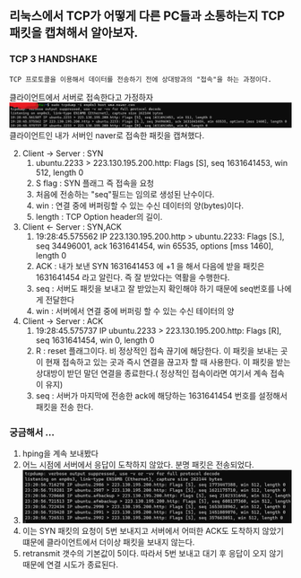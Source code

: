 ## 리눅스에서 TCP가 어떻게 다른 PC들과 소통하는지 TCP 패킷을 캡쳐해서 알아보자.


### TCP  3 HANDSHAKE
    TCP 프로토콜을 이용해서 데이터를 전송하기 전에 상대방과의 "접속"을 하는 과정이다.
클라이언트에서 서버로 접속한다고 가정하자        
![img.png](img.png)                                 
클라이언트인 내가 서버인 naver로 접속한 패킷을 캡쳐했다.                                          

2. Client -> Server : SYN
   1. ubuntu.2233 > 223.130.195.200.http: Flags [S], seq 1631641453, win 512, length 0
   2. S flag : SYN 플래그 즉 접속을 요청
   3. 처음에 전송하는 "seq"필드는 임의로 생성된 난수이다.
   4. win : 연결 중에 버퍼링할 수 있는 수신 데이터의 양(bytes)이다. 
   5. length : TCP Option header의 길이. 
3. Client <- Server : SYN,ACK
   1. 19:28:45.575562 IP 223.130.195.200.http > ubuntu.2233: Flags [S.], seq 34496001, ack 1631641454, win 65535, options [mss 1460], length 0
   2. ACK : 내가 보낸 SYN 1631641453 에 +1 을 해서 다음에 받을 패킷은 1631641454 라고 알린다. 즉 잘 받았다는 역활을 수행한다.
   3. seq : 서버도 패킷을 보내고 잘 받았는지 확인해야 하기 때문에 seq번호를 나에게 전달한다
   4. win : 서버에서 연결 중에 버퍼링 할 수 있는 수신 테이터의 양
4. Client -> Server : ACK  
   1. 19:28:45.575737 IP ubuntu.2233 > 223.130.195.200.http: Flags [R], seq 1631641454, win 0, length 0
   2. R : reset 플래그이다. 비 정상적인 접속 끊기에 해당한다. 이 패킷을 보내는 곳이 현재 접속하고 있는 곳과 즉시 연결을 끊고자 할 때 사용한다.
          이 패킷을 받는 상대방이 받던 말던 연결을 종료한다.( 정상적인 접속이라면 여기서 계속 접속이 유지)
   3. seq :  서버가 마지막에 전송한 ack에 해당하는  1631641454 번호를 설정해서 패킷을 전송 한다.

### 궁금해서 ...
1. hping을 계속 보내봤다 
2. 어느 시점에 서버에서 응답이 도착하지 않았다. 분명 패킷은 전송되었다.
3. ![img_2.png](img_2.png)           
4. 이는 SYN 패킷의 요청이 5번 보내지고 서버에서 어떠한 ACK도 도착하지 않았기 떄문에 클라이언트에서 더이상 패킷을 보내지 않는다.
5. retransmit 갯수의 기본값이 5이다. 따라서 5번 보내고 대기 후 응답이 오지 않기 때문에 연결 시도가 종료된다.

